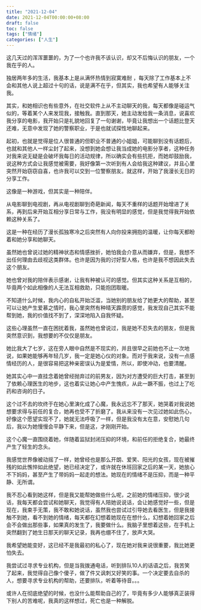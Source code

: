 ```yaml
---
title: "2021-12-04"
date: 2021-12-04T00:00:00+08:00
draft: false
toc: false
tags: ["情绪"]
categories: ["人生"]
---
```


这几天过的浑浑噩噩的，为了一个也许我不该认识，却又不后悔认识的朋友，一个我在乎的人。

独居两年多的生活，我基本上是从满怀热情到寂寞难耐 ，每天除了工作基本上不会和其他人说上超过十句的话，说是满不在乎，但其实，我也希望有人能够关注我。

其实，和她相识也有些意外，在社交软件上从不主动聊天的我，每天都像是碰运气似的，等着某个人来发现我，接触我。直到那天，她主动发给我一条消息，说喜欢我分享的电影，我开始只是礼貌地回复了一句谢谢，毕竟让我想出一个话题比登天还难，无意中发现了她的警察职业，于是也就试探性地聊起来。

起初，也就是觉得是位人很普通的但职业不普通的小姐姐，可能聊到没有话题后，也就和其他人一样尘封了起来，没想到她会想让我当成她的电影分享者，这种任务对我来说无疑是会破坏我每日的活动规律，所以确实会有些抗拒，而她却鼓励我，说这种方式会让我感觉被需要，我好像第一次听到有人会给我这种建议，并且心里突然开始窃窃自喜，也许我可以交到一位警察朋友。就这样，开始了我漫长无日的分享工作。

这像是一种游戏，但其实是一种陪伴。

从电影聊到电视剧，再从电视剧聊到奇葩新闻，每天不重样的话题开始增进了关系，再到后来开始互相分享日常与工作，我没有明显的感觉，但是我觉得我开始依赖这种关系了。

这是一种在经历了漫长孤独寒冷之后突然有人向你投来拥抱的温暖，让你每天都盼着和她分享和她聊天。

虽然她也曾说过她的精神状态和情感挫折，她怕我会介意从而嫌弃，但是，我想不出任何理由去歧视这类群体。也许是因为我的讨好型人格，也许是我不想因此失去这个朋友。

她也曾对我的陪伴表示感谢，让我有种被认可的感觉。但其实这种关系是互相的，毕竟两个如此相像的人无法互相救助，只能抱团取暖。

不知道什么时候，我内心的自私开始泛滥，当她别的朋友给了她更大的帮助，甚至可以让她产生爱慕之情时，我心里突然有种晴天霹雳的感觉，我发现自己其实不能帮到她，我的价值找不到了，深深地陷入自我怀疑。

这些心理虽然一直在困扰着我，虽然她也曾说过，我是她不忍失去的朋友，但是我突然意识到，我想要的不仅仅是朋友。

她比我大了七岁，这在旁人眼中自然是不现实的，并且很早之前她也不止一次地说，如果她能够再年轻几岁，我一定是她心仪的对象。而对于我来说，没有一点感情经历的人，是很容易把这种亲密误认为是爱情，所以，即使冲动，也要清醒。

她其实心中一直挂念着她曾经抛弃过的前男友，因为对方遭受的巨大打击，甚至到了依赖心理医生的地步，这也着实让她心中产生愧疚，从此一蹶不振，也过上了吃药和咨询的日子。

这个过不去的坎终于在她心里演化成了心魔，我永远忘不了那天，她哭着对我说她想要求得与前任的复合，她再也受不了折磨了。我从来没有一次见过她如此伤心，好像这个愿望实现不了，她就无法呼吸了一样，但是我没有太在意，安慰她几句后，我以为她慢慢会平静下来，但是这，才刚刚开始。

这个心魔一直围绕着她，伴随着监狱封闭压抑的环境，和前任的拒绝复合，她最终产生了轻生的念头。

我感觉世界像被动摇了一样，她曾经也是那么开朗、爱笑、阳光的女孩，现在被摧残的如此憔悴如此绝望，她已经决定了，或许就在休班回家之后的某一天，她放心不下妈妈，甚至产生了带妈妈一起走的想法。她现在的情绪不是压抑，而是一种平静、无所谓。

我不忍心看到她这样，但是我又能帮她做些什么呢，之前她的情绪压抑，很少说话，我每天都会尝试和她聊天，我觉得有人陪她说说话，会让她感觉好一些，但是现在，我束手无策，我不敢和她说话，虽然我也尝试过引导她去看医生，但是我接触不到她，看不到她的情绪，每天都在幻想着她现在在想什么，幻想着她回家之后会不会做出那些事，如果真的发生了，我要做什么。我脑子里想着这些，在手机上突然翻到了她生日那天的聊天记录，我再也绷不住了，放声大哭。

我希望她能变好，这已经不是我最初的私心了，现在她对我来说很重要，我比她更怕失去。

我尝试过寻求专业机构，但是当我拨通电话，听到排队10人的话语之后，我苦笑了起来，我觉得自己像个傻子，做了件又讽刺又好笑的事。一个决定要去自杀的人，想要寻求专业机构的帮助，还要排队，听着等待音。。。

或许人在彻底绝望的时候，也没什么能帮助自己的了，毕竟有多少人能够真正装得下别人的苦难呢，我真的这样想过，死亡也是一种解脱。